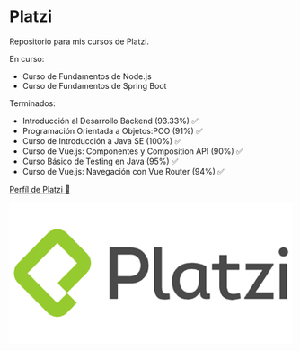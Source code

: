 # Platzi
Repositorio para mis cursos de Platzi.

En curso:
- Curso de Fundamentos de Node.js
- Curso de Fundamentos de Spring Boot

Terminados:
- Introducción al Desarrollo Backend (93.33%) ✅
- Programación Orientada a Objetos:POO (91%) ✅
- Curso de Introducción a Java SE (100%) ✅
- Curso de Vue.js: Componentes y Composition API (90%) ✅
- Curso Básico de Testing en Java (95%) ✅
- Curso de Vue.js: Navegación con Vue Router (94%) ✅

[Perfíl de Platzi 💚](https://platzi.com/p/ismb9/)

![Logo Platzi](https://github.com/ivansmb11/Platzi/blob/main/assets/logo_platzi.png)
